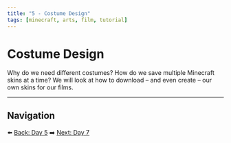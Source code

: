 ```yaml
---
title: "5 - Costume Design"
tags: [minecraft, arts, film, tutorial]
---
```

# Costume Design

Why do we need different costumes? How do we save multiple Minecraft skins at a time? We will look at how to download – and even create – our own skins for our films.

---

## Navigation

⬅️ [Back: Day 5](/minecraft_movie_course/Day-5/00_storyboards)
➡️ [Next: Day 7](/minecraft_movie_course/Day-7/00_filming_part1)
